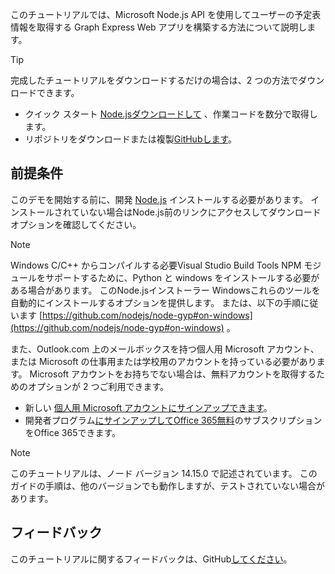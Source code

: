 <!-- markdownlint-disable MD002 MD041 -->

このチュートリアルでは、Microsoft Node.js API を使用してユーザーの予定表情報を取得する Graph Express Web アプリを構築する方法について説明します。

> [!TIP]
> 完成したチュートリアルをダウンロードするだけの場合は、2 つの方法でダウンロードできます。
>
> - クイック スタート [Node.jsダウンロードして](https://developer.microsoft.com/graph/quick-start?platform=option-node) 、作業コードを数分で取得します。
> - リポジトリをダウンロードまたは複製[GitHubします](https://github.com/microsoftgraph/msgraph-training-nodeexpressapp)。

## <a name="prerequisites"></a>前提条件

このデモを開始する前に、開発 [Node.js](https://nodejs.org) インストールする必要があります。 インストールされていない場合はNode.js前のリンクにアクセスしてダウンロード オプションを確認してください。

> [!NOTE]
> Windows C/C++ からコンパイルする必要Visual Studio Build Tools NPM モジュールをサポートするために、Python と windows をインストールする必要がある場合があります。 このNode.jsインストーラー Windowsこれらのツールを自動的にインストールするオプションを提供します。 または、以下の手順に従います [https://github.com/nodejs/node-gyp#on-windows](https://github.com/nodejs/node-gyp#on-windows) 。

また、Outlook.com 上のメールボックスを持つ個人用 Microsoft アカウント、または Microsoft の仕事用または学校用のアカウントを持っている必要があります。 Microsoft アカウントをお持ちでない場合は、無料アカウントを取得するためのオプションが 2 つご利用できます。

- 新しい [個人用 Microsoft アカウントにサインアップできます](https://signup.live.com/signup?wa=wsignin1.0&rpsnv=12&ct=1454618383&rver=6.4.6456.0&wp=MBI_SSL_SHARED&wreply=https://mail.live.com/default.aspx&id=64855&cbcxt=mai&bk=1454618383&uiflavor=web&uaid=b213a65b4fdc484382b6622b3ecaa547&mkt=E-US&lc=1033&lic=1)。
- 開発者プログラム[にサインアップしてOffice 365無料](https://developer.microsoft.com/office/dev-program)のサブスクリプションをOffice 365できます。

> [!NOTE]
> このチュートリアルは、ノード バージョン 14.15.0 で記述されています。 このガイドの手順は、他のバージョンでも動作しますが、テストされていない場合があります。

## <a name="feedback"></a>フィードバック

このチュートリアルに関するフィードバックは、GitHub[してください](https://github.com/microsoftgraph/msgraph-training-nodeexpressapp)。
